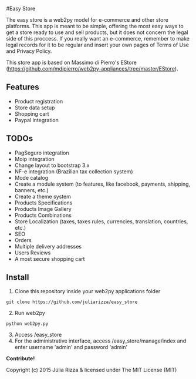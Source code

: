 #Easy Store

The easy store is a web2py model for e-commerce and other store platforms. This app is meant to be simple, offering the most easy ways to get a store ready to use and sell products, but it does not concern the legal side of this proccess. If you really want an e-commerce, remember to make legal records for it to be regular and insert your own pages of Terms of Use and Privacy Policy.

This store app is based on Massimo di Pierro's EStore (https://github.com/mdipierro/web2py-appliances/tree/master/EStore).

## Features
* Product registration
* Store data setup 
* Shopping cart
* Paypal integration

## TODOs
* PagSeguro integration
* Moip integration
* Change layout to bootstrap 3.x
* NF-e integration (Brazilian tax collection system)
* Mode catalog
* Create a module system (to features, like facebook, payments, shipping, banners, etc.) 
* Create a theme system 
* Products Specifications
* Products Image Gallery
* Products Combinations
* Store Localization (taxes, taxes rules, currencies, translation, countries, etc.)
* SEO
* Orders
* Multiple delivery addresses
* Users Reviews
* A most secure shopping cart

## Install
1. Clone this repository inside your web2py applications folder
```
git clone https://github.com/juliarizza/easy_store
```
2. Run web2py
```
python web2py.py
```
3. Access /easy_store
4. For the administrative interface, access /easy_store/manage/index and enter username 'admin' and password 'admin'

**Contribute!**

Copyright (c) 2015 Júlia Rizza & licensed under The MIT License (MIT)
